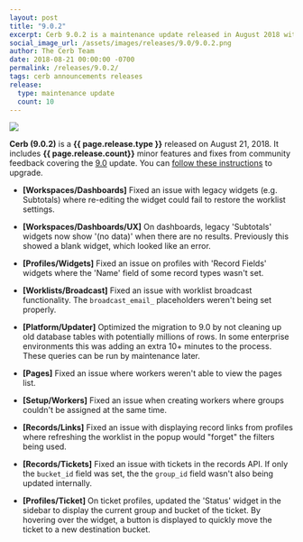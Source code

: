 ```yaml
---
layout: post
title: "9.0.2"
excerpt: Cerb 9.0.2 is a maintenance update released in August 2018 with 10 minor features and fixes from community feedback.
social_image_url: /assets/images/releases/9.0/9.0.2.png
author: The Cerb Team
date: 2018-08-21 00:00:00 -0700
permalink: /releases/9.0.2/
tags: cerb announcements releases
release:
  type: maintenance update
  count: 10
---
```


<div class="cerb-screenshot">
<img src="{{page.social_image_url}}" class="screenshot">
</div>

**Cerb (9.0.2)** is a **{{ page.release.type }}** released on August 21, 2018. It includes **{{ page.release.count}}** minor features and fixes from community feedback covering the [9.0](/releases/9.0/) update.  You can [follow these instructions](/docs/upgrading/) to upgrade.

* **[Workspaces/Dashboards]** Fixed an issue with legacy widgets (e.g. Subtotals) where re-editing the widget could fail to restore the worklist settings.

* **[Workspaces/Dashboards/UX]** On dashboards, legacy 'Subtotals' widgets now show '(no data)' when there are no results. Previously this showed a blank widget, which looked like an error.

* **[Profiles/Widgets]** Fixed an issue on profiles with 'Record Fields' widgets where the 'Name' field of some record types wasn't set.

* **[Worklists/Broadcast]** Fixed an issue with worklist broadcast functionality. The `broadcast_email_` placeholders weren't being set properly.

* **[Platform/Updater]** Optimized the migration to 9.0 by not cleaning up old database tables with potentially millions of rows. In some enterprise environments this was adding an extra 10+ minutes to the process. These queries can be run by maintenance later.

* **[Pages]** Fixed an issue where workers weren't able to view the pages list.

* **[Setup/Workers]** Fixed an issue when creating workers where groups couldn't be assigned at the same time.

* **[Records/Links]** Fixed an issue with displaying record links from profiles where refreshing the worklist in the popup would "forget" the filters being used.

* **[Records/Tickets]** Fixed an issue with tickets in the records API. If only the `bucket_id` field was set, the the `group_id` field wasn't also being updated internally.

* **[Profiles/Ticket]** On ticket profiles, updated the 'Status' widget in the sidebar to display the current group and bucket of the ticket. By hovering over the widget, a button is displayed to quickly move the ticket to a new destination bucket.

